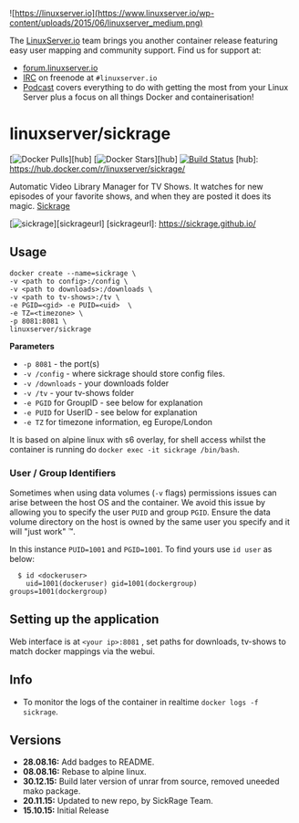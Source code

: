 ![https://linuxserver.io](https://www.linuxserver.io/wp-content/uploads/2015/06/linuxserver_medium.png)

The [LinuxServer.io](https://linuxserver.io) team brings you another container release featuring easy user mapping and community support. Find us for support at:
* [forum.linuxserver.io](https://forum.linuxserver.io)
* [IRC](https://www.linuxserver.io/index.php/irc/) on freenode at `#linuxserver.io`
* [Podcast](https://www.linuxserver.io/index.php/category/podcast/) covers everything to do with getting the most from your Linux Server plus a focus on all things Docker and containerisation!

# linuxserver/sickrage
[![Docker Pulls](https://img.shields.io/docker/pulls/linuxserver/sickrage.svg)][hub]
[![Docker Stars](https://img.shields.io/docker/stars/linuxserver/sickrage.svg)][hub]
[![Build Status](http://jenkins.linuxserver.io:8080/buildStatus/icon?job=Dockers/LinuxServer.io/linuxserver-sickrage)](http://jenkins.linuxserver.io:8080/job/Dockers/job/LinuxServer.io/job/linuxserver-sickrage/)
[hub]: https://hub.docker.com/r/linuxserver/sickrage/

Automatic Video Library Manager for TV Shows. It watches for new episodes of your favorite shows, and when they are posted it does its magic. [Sickrage](https://sickrage.github.io/)

[![sickrage](https://raw.githubusercontent.com/linuxserver/docker-templates/master/linuxserver.io/img/sickrage-banner.png)][sickrageurl]
[sickrageurl]: https://sickrage.github.io/

## Usage

```
docker create --name=sickrage \
-v <path to config>:/config \
-v <path to downloads>:/downloads \
-v <path to tv-shows>:/tv \
-e PGID=<gid> -e PUID=<uid>  \
-e TZ=<timezone> \
-p 8081:8081 \
linuxserver/sickrage
```

**Parameters**

* `-p 8081` - the port(s)
* `-v /config` - where sickrage should store config files.
* `-v /downloads` - your downloads folder
* `-v /tv` - your tv-shows folder
* `-e PGID` for GroupID - see below for explanation
* `-e PUID` for UserID - see below for explanation
* `-e TZ` for timezone information, eg Europe/London

It is based on alpine linux with s6 overlay, for shell access whilst the container is running do `docker exec -it sickrage /bin/bash`.

### User / Group Identifiers

Sometimes when using data volumes (`-v` flags) permissions issues can arise between the host OS and the container. We avoid this issue by allowing you to specify the user `PUID` and group `PGID`. Ensure the data volume directory on the host is owned by the same user you specify and it will "just work" ™.

In this instance `PUID=1001` and `PGID=1001`. To find yours use `id user` as below:

```
  $ id <dockeruser>
    uid=1001(dockeruser) gid=1001(dockergroup) groups=1001(dockergroup)
```

## Setting up the application 

Web interface is at `<your ip>:8081` , set paths for downloads, tv-shows to match docker mappings via the webui.


## Info

* To monitor the logs of the container in realtime `docker logs -f sickrage`.



## Versions

+ **28.08.16:** Add badges to README.
+ **08.08.16:** Rebase to alpine linux.
+ **30.12.15:** Build later version of unrar from source, removed uneeded mako package.
+ **20.11.15:** Updated to new repo, by SickRage Team.
+ **15.10.15:** Initial Release
